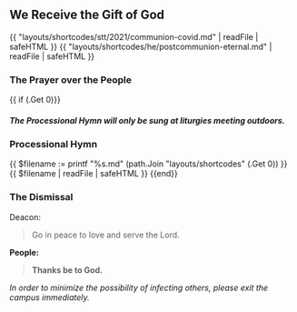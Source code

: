 ## We Receive the Gift of God
{{ "layouts/shortcodes/stt/2021/communion-covid.md" | readFile | safeHTML }}
{{ "layouts/shortcodes/he/postcommunion-eternal.md" | readFile | safeHTML }}

### The Prayer over the People

{{ if (.Get 0)}}
##### The Processional Hymn will only be sung at liturgies meeting outdoors.
### Processional Hymn
{{ $filename := printf "%s.md" (path.Join "layouts/shortcodes" (.Get 0)) }}
{{ $filename | readFile | safeHTML }}
{{end}}

### The Dismissal
Deacon:
> Go in peace to love and serve the Lord.

**People:**
> **Thanks be to God.**

_In order to minimize the possibility of infecting others,
please exit the campus immediately._
